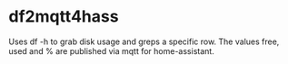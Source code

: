 # df2mqtt4hass

Uses df -h to grab disk usage and greps a specific row. The values free, used and % are published via mqtt for home-assistant.
